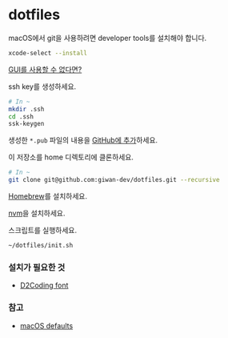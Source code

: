 # dotfiles

macOS에서 git을 사용하려면 developer tools를 설치해야 합니다.

```sh
xcode-select --install
```

[GUI를 사용할 수 없다면?](https://gist.github.com/mokagio/b974620ee8dcf5c0671f?permalink_comment_id=3962115#gistcomment-3962115)

ssh key를 생성하세요.

```sh
# In ~
mkdir .ssh
cd .ssh
ssk-keygen
```

생성한 `*.pub` 파일의 내용을 [GitHub에 추가](https://github.com/settings/ssh/new)하세요.

이 저장소를 home 디렉토리에 클론하세요.

```sh
# In ~
git clone git@github.com:giwan-dev/dotfiles.git --recursive
```

[Homebrew](https://brew.sh)를 설치하세요.

[nvm](https://github.com/nvm-sh/nvm#install--update-script)을 설치하세요.

스크립트를 실행하세요.

```sh
~/dotfiles/init.sh
```

### 설치가 필요한 것

- [D2Coding font](https://github.com/naver/d2codingfont#%EB%8B%A4%EC%9A%B4%EB%A1%9C%EB%93%9C)

### 참고

- [macOS defaults](https://macos-defaults.com)